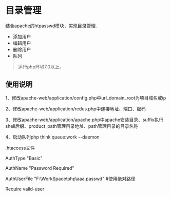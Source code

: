 目录管理
===============

结合apache的htpasswd模块，实现目录管理.

 + 添加用户
 + 编辑用户
 + 删除用户
 + 队列

>运行php环境7.0以上。

## 使用说明

1、修改apache-web/application/config.php中url_domain_root为项目域名或ip

2、修改apache-web/application/redus.php中连接地址、端口、密码

3、修改apache-web/application/apache.php中apache安装目录、suffix执行shell后缀、product_path管理目录地址、path管理目录的目录名称

4、启动队列php think queue:work --daemon

.htaccess文件

AuthType "Basic"

AuthName "Password Required"

AuthUserFile "F:\WorkSpace\php\aaa\.passwd" #使用绝对路径

Require valid-user 